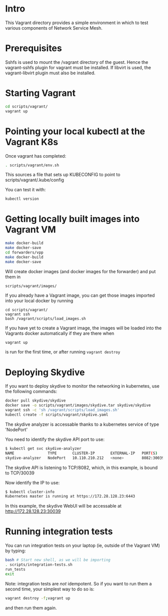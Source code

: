 # Intro

This Vagrant directory provides a simple environment in which to test various components of Network Service Mesh.

# Prerequisites

Sshfs is used to mount the /vagrant directory of the guest. Hence the vagrant-sshfs plugin for vagrant must be installed.
If libvirt is used, the vagrant-libvirt plugin must also be installed.


# Starting Vagrant

```bash
cd scripts/vagrant/
vagrant up
```

# Pointing your local kubectl at the Vagrant K8s

Once vagrant has completed:

```bash
. scripts/vagrant/env.sh
```

This sources a file that sets up KUBECONFIG to point to
scripts/vagrant/.kube/config

You can test it with:

```bash
kubectl version
```

# Getting locally built images into Vagrant VM

```bash
make docker-build
make docker-save
cd forwarders/vpp
make docker-build
make docker-save
```

Will create docker images (and docker images for the forwarder) and put them in

```
scripts/vagrant/images/
```

If you already have a Vagrant image, you can get those images imported into your
local docker by running

```
cd scripts/vagrant/
vagrant ssh
bash /vagrant/scripts/load_images.sh
```

If you have yet to create a Vagrant image, the images will be loaded into the Vagrants docker automatically
if they are there when

```bash
vagrant up
```

is run for the first time, or after running ```vagrant destroy```

# Deploying Skydive

If you want to deploy skydive to monitor the networking in kubernetes, use the following commands:

```bash
docker pull skydive/skydive
docker save -o scripts/vagrant/images/skydive.tar skydive/skydive
vagrant ssh -c 'sh /vagrant/scripts/load_images.sh'
kubectl create -f scripts/vagrant/skydive.yaml
```

The skydive analyzer is accessable thanks to a kubernetes service of type 'NodePort'

You need to identify the skydive API port to use:

```bash
$ kubectl get svc skydive-analyzer
NAME               TYPE       CLUSTER-IP       EXTERNAL-IP   PORT(S)                                                         AGE
skydive-analyzer   NodePort   10.110.210.212   <none>        8082:30039/TCP,8082:30039/UDP,12379:31614/TCP,12380:31014/TCP   3m25s
```

The skydive API is listening to TCP/8082, which, in this example, is bound to TCP/30039

Now identify the IP to use:

```bash
$ kubectl cluster-info
Kubernetes master is running at https://172.28.128.23:6443
```

In this example, the skydive WebUI will be accessable at http://172.28.128.23:30039

# Running integration tests

You can run integration tests on your laptop (ie, outside of the Vagrant VM) by typing:

```bash
bash # Start new shell, as we will be importing
. scripts/integration-tests.sh
run_tests
exit
```

Note: integration tests are *not* idempotent.  So if you want to run them a second time,
your simplest way to do so is:

```bash
vagrant destroy -f;vagrant up
```

and then run them again.


